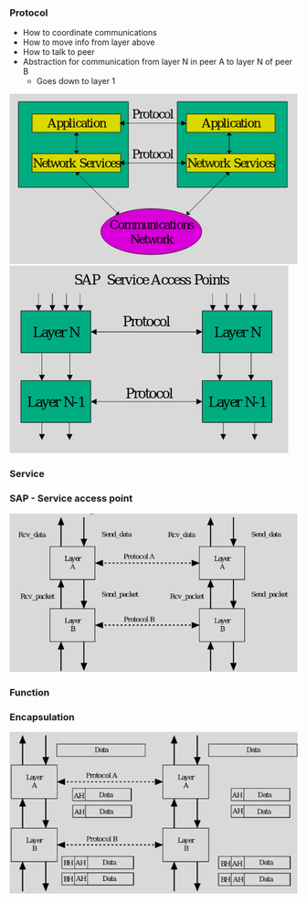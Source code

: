### Protocol
- How to coordinate communications 
- How to move info from layer above 
- How to talk to peer 
- Abstraction for communication from layer N in peer A to layer N of peer B
    - Goes down to layer 1 

![Layers](./layer1.png)
![Layer N](./layerN.png)

### Service

### SAP - Service access point

![Services](./services.png)

### Function


### Encapsulation
    
![Encapsulation](./encap.png)

